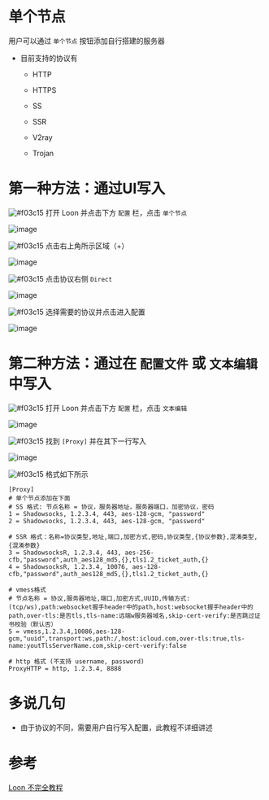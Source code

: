 # 单个节点

用户可以通过 `单个节点` 按钮添加自行搭建的服务器

- 目前支持的协议有

  - HTTP
  
  - HTTPS
  
  - SS
  
  - SSR
  
  - V2ray
  
  - Trojan

# 第一种方法：通过UI写入

![#f03c15](https://placehold.it/15/f03c15/000000?text=+) 打开 Loon 并点击下方 `配置` 栏，点击 `单个节点`

![image](https://raw.githubusercontent.com/chiupam/tutorial-image/master/Loon/Proxy_UI_1.jpg)

![#f03c15](https://placehold.it/15/f03c15/000000?text=+) 点击右上角所示区域（+）

![image](https://raw.githubusercontent.com/chiupam/tutorial-image/master/Loon/Proxy_UI_2.jpg)

![#f03c15](https://placehold.it/15/f03c15/000000?text=+) 点击协议右侧 `Direct` 

![image](https://raw.githubusercontent.com/chiupam/tutorial-image/master/Loon/Proxy_UI_3.jpg)

![#f03c15](https://placehold.it/15/f03c15/000000?text=+) 选择需要的协议并点击进入配置

![image](https://raw.githubusercontent.com/chiupam/tutorial-image/master/Loon/Proxy_UI_4.jpg)

# 第二种方法：通过在 `配置文件` 或 `文本编辑` 中写入

![#f03c15](https://placehold.it/15/f03c15/000000?text=+) 打开 Loon 并点击下方 `配置` 栏，点击 `文本编辑`

![image](https://raw.githubusercontent.com/chiupam/tutorial-image/master/Loon/Proxy_Conf_1.jpg)

![#f03c15](https://placehold.it/15/f03c15/000000?text=+) 找到 `[Proxy]` 并在其下一行写入

![image](https://raw.githubusercontent.com/chiupam/tutorial-image/master/Loon/Proxy_Conf_2.jpg)

![#f03c15](https://placehold.it/15/f03c15/000000?text=+) 格式如下所示

```
[Proxy]
# 单个节点添加在下面
# SS 格式: 节点名称 = 协议，服务器地址，服务器端口，加密协议，密码
1 = Shadowsocks, 1.2.3.4, 443, aes-128-gcm, "password"
2 = Shadowsocks, 1.2.3.4, 443, aes-128-gcm, "password"

# SSR 格式：名称=协议类型,地址,端口,加密方式,密码,协议类型,{协议参数},混淆类型,{混淆参数}
3 = ShadowsocksR, 1.2.3.4, 443, aes-256-cfb,"password",auth_aes128_md5,{},tls1.2_ticket_auth,{}
4 = ShadowsocksR, 1.2.3.4, 10076, aes-128-cfb,"password",auth_aes128_md5,{},tls1.2_ticket_auth,{}

# vmess格式
# 节点名称 = 协议,服务器地址,端口,加密方式,UUID,传输方式:(tcp/ws),path:websocket握手header中的path,host:websocket握手header中的path,over-tls:是否tls,tls-name:远端w服务器域名,skip-cert-verify:是否跳过证书校验（默认否）
5 = vmess,1.2.3.4,10086,aes-128-gcm,"uuid",transport:ws,path:/,host:icloud.com,over-tls:true,tls-name:youtTlsServerName.com,skip-cert-verify:false

# http 格式 (不支持 username, password)
ProxyHTTP = http, 1.2.3.4, 8888
```

# 多说几句

- 由于协议的不同，需要用户自行写入配置，此教程不详细讲述

# 参考

[Loon 不完全教程](https://www.notion.so/1-9809ce5acf524d868affee8dd5fc0a6e#d8572e22c34e483589a445b174eec2bb)
